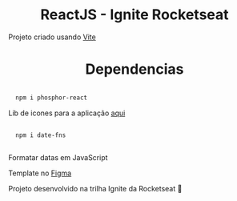 <h1 align="center">ReactJS - Ignite Rocketseat</h1>

Projeto criado usando [Vite](https://vitejs.dev/)



<h1 align="center">Dependencias</h1>

``` css

  npm i phosphor-react

```

Lib de icones para a aplicação [aqui](https://github.com/phosphor-icons/phosphor-home)


``` css
  
  npm i date-fns
  
```


Formatar datas em JavaScript


Template no [Figma](https://www.figma.com/file/w3wk6JDgUalKlXjdfiAIUR/Ignite-Feed-(Community)?node-id=0%3A1&t=l8ll824txsWkEvxu-0)





Projeto desenvolvido na trilha Ignite da Rocketseat :purple_heart:
